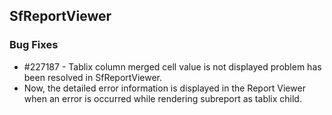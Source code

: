 ## SfReportViewer

### Bug Fixes

* \#227187 - Tablix column merged cell value is not displayed problem has been resolved in SfReportViewer.
* Now, the detailed error information is displayed in the Report Viewer when an error is occurred while rendering subreport as tablix child.